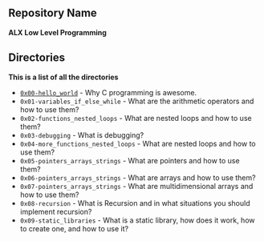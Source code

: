 ## Repository Name

**ALX Low Level Programming**

## Directories

**This is a list of all the directories**

* [`0x00-hello_world`](https://github.com/Polarthebear/alx-low_level_programming/tree/master/0x00-hello_world) - Why C programming is awesome.
* `0x01-variables_if_else_while` - What are the arithmetic operators and how to use them?
* `0x02-functions_nested_loops` - What are nested loops and how to use them?
* `0x03-debugging` - What is debugging?
* `0x04-more_functions_nested_loops` - What are nested loops and how to use them?
* `0x05-pointers_arrays_strings` - What are pointers and how to use them?
* `0x06-pointers_arrays_strings` - What are arrays and how to use them?
* `0x07-pointers_arrays_strings` - What are multidimensional arrays and how to use them?
* `0x08-recursion` - What is Recursion and in what situations you should implement recursion?
* `0x09-static_libraries` - What is a static library, how does it work, how to create one, and how to use it?
